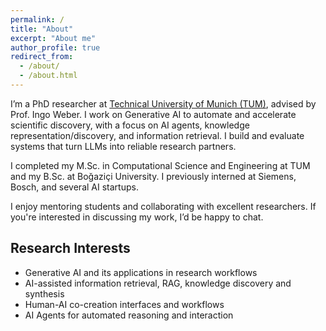 ```yaml
---
permalink: /
title: "About"
excerpt: "About me"
author_profile: true
redirect_from: 
  - /about/
  - /about.html
---
```


I’m a PhD researcher at [Technical University of Munich (TUM)](https://www.cs.cit.tum.de/en/isdo/staff/samed-bayer/), advised by Prof. Ingo Weber. I work on Generative AI to automate and accelerate scientific discovery, with a focus on AI agents, knowledge representation/discovery, and information retrieval. I build and evaluate systems that turn LLMs into reliable research partners.

I completed my M.Sc. in Computational Science and Engineering at TUM and my B.Sc. at Boğaziçi University. I previously interned at Siemens, Bosch, and several AI startups.

I enjoy mentoring students and collaborating with excellent researchers. If you're interested in discussing my work, I’d be happy to chat.

## Research Interests

- Generative AI and its applications in research workflows
- AI-assisted information retrieval, RAG, knowledge discovery and synthesis
- Human-AI co-creation interfaces and workflows
- AI Agents for automated reasoning and interaction
